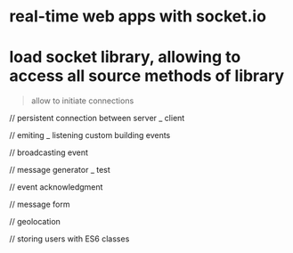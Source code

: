 # real-time web apps with socket.io 

# load socket library, allowing to access all source methods of library
> allow to initiate connections 
> <script src="/socket.io/socket.io.js"></script>

// persistent connection between server _ client 

// emiting _ listening custom building events

// broadcasting event 

// message generator _ test

// event acknowledgment 

// message form

// geolocation

// storing users with ES6 classes 
